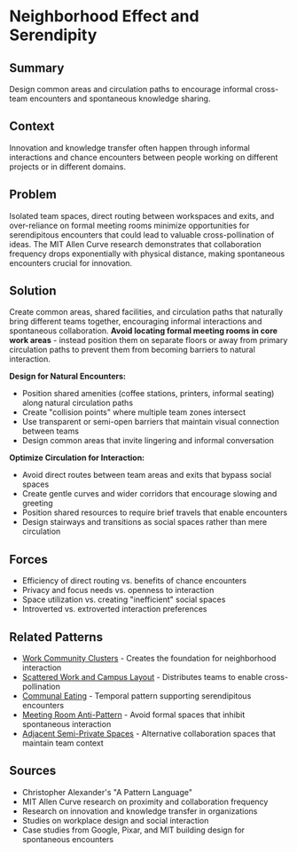 ---
---
# Neighborhood Effect and Serendipity

## Summary
Design common areas and circulation paths to encourage informal cross-team encounters and spontaneous knowledge sharing.

## Context
Innovation and knowledge transfer often happen through informal interactions and chance encounters between people working on different projects or in different domains.

## Problem
Isolated team spaces, direct routing between workspaces and exits, and over-reliance on formal meeting rooms minimize opportunities for serendipitous encounters that could lead to valuable cross-pollination of ideas. The MIT Allen Curve research demonstrates that collaboration frequency drops exponentially with physical distance, making spontaneous encounters crucial for innovation.

## Solution
Create common areas, shared facilities, and circulation paths that naturally bring different teams together, encouraging informal interactions and spontaneous collaboration. **Avoid locating formal meeting rooms in core work areas** - instead position them on separate floors or away from primary circulation paths to prevent them from becoming barriers to natural interaction.

**Design for Natural Encounters:**
- Position shared amenities (coffee stations, printers, informal seating) along natural circulation paths
- Create "collision points" where multiple team zones intersect
- Use transparent or semi-open barriers that maintain visual connection between teams
- Design common areas that invite lingering and informal conversation

**Optimize Circulation for Interaction:**
- Avoid direct routes between team areas and exits that bypass social spaces
- Create gentle curves and wider corridors that encourage slowing and greeting
- Position shared resources to require brief travels that enable encounters
- Design stairways and transitions as social spaces rather than mere circulation

## Forces
- Efficiency of direct routing vs. benefits of chance encounters
- Privacy and focus needs vs. openness to interaction
- Space utilization vs. creating "inefficient" social spaces
- Introverted vs. extroverted interaction preferences

## Related Patterns
- [Work Community Clusters](work-community-clusters.md) - Creates the foundation for neighborhood interaction
- [Scattered Work and Campus Layout](scattered-work-campus-layout.md) - Distributes teams to enable cross-pollination
- [Communal Eating](../temporal/communal-eating.md) - Temporal pattern supporting serendipitous encounters
- [Meeting Room Anti-Pattern](../organizational/meeting-room-anti-pattern.md) - Avoid formal spaces that inhibit spontaneous interaction
- [Adjacent Semi-Private Spaces](adjacent-semi-private-spaces.md) - Alternative collaboration spaces that maintain team context

## Sources
- Christopher Alexander's "A Pattern Language"
- MIT Allen Curve research on proximity and collaboration frequency  
- Research on innovation and knowledge transfer in organizations
- Studies on workplace design and social interaction
- Case studies from Google, Pixar, and MIT building design for spontaneous encounters
